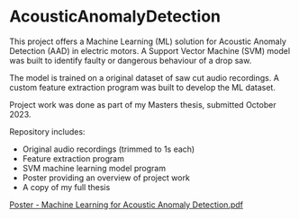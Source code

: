 # AcousticAnomalyDetection

This project offers a Machine Learning (ML) solution for Acoustic Anomaly Detection (AAD) in electric motors.
A Support Vector Machine (SVM) model was built to identify faulty or dangerous behaviour of a drop saw.

The model is trained on a original dataset of saw cut audio recordings.
A custom feature extraction program was built to develop the ML dataset.

Project work was done as part of my Masters thesis, submitted October 2023.  

Repository includes:
 - Original audio recordings (trimmed to 1s each)
 - Feature extraction program 
 - SVM machine learning model program
 - Poster providing an overview of project work
 - A copy of my full thesis

[Poster - Machine Learning for Acoustic Anomaly Detection.pdf](https://github.com/alexrenaudin7/AcousticAnomalyDetection/files/13211647/Poster.-.Machine.Learning.for.Acoustic.Anomaly.Detection.pdf)
